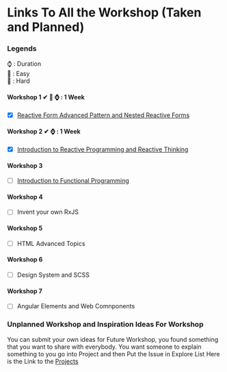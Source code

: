 # Links To All the Workshop (Taken and Planned)

### Legends
⌚ : Duration  
🍕 : Easy  
🚀 : Hard  
#### Workshop 1 ✔ 🚀 ⌚  :  1 Week
- [x] [Reactive Form Advanced Pattern and Nested Reactive Forms](https://github.com/Abjayon/Workshop-1-ReactiveForms)

#### Workshop 2 ✔ ⌚ : 1 Week
- [x]  [Introduction to Reactive Programming and Reactive Thinking](https://github.com/Abjayon/Workshop-2-RXJS)

#### Workshop 3 
- [ ] [Introduction to Functional Programming](https://github.com/Abjayon/Workshop-3-Functional-Programming)

#### Workshop 4 
- [ ] Invent your own RxJS 

#### Workshop 5 
- [ ] HTML Advanced Topics

#### Workshop 6 
- [ ] Design System and SCSS

#### Workshop 7 
- [ ] Angular Elements and Web Comnponents


### Unplanned Workshop and Inspiration Ideas For Workshop
You can submit your own ideas for Future Workshop, you found something that you want to share with everybody. You want someone to explain something to you go into Project and then Put the Issue in Explore List
Here is the Link to the [Projects](https://github.com/perceptron007/FrontEnd-Workshops-Sessions/projects)
